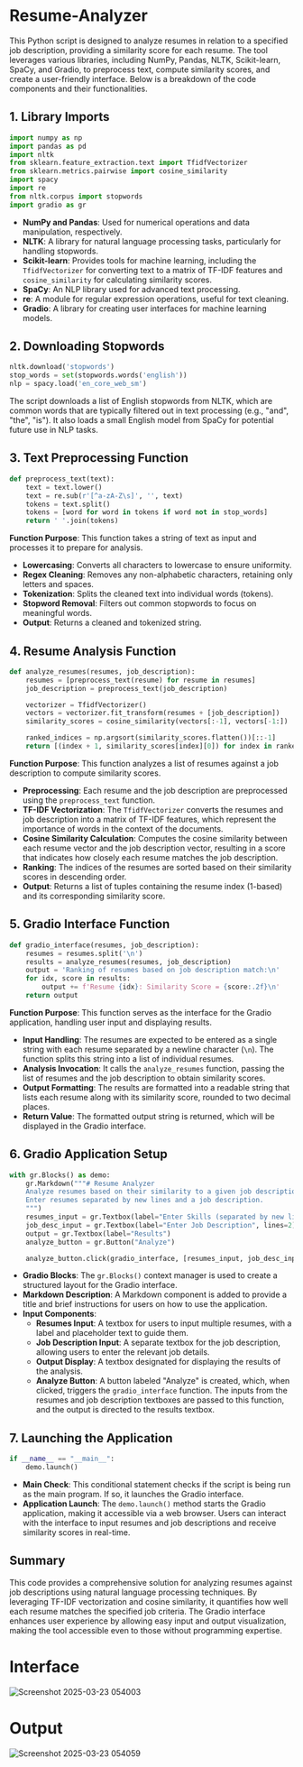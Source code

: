 # Resume-Analyzer
This Python script is designed to analyze resumes in relation to a specified job description, providing a similarity score for each resume. The tool leverages various libraries, including NumPy, Pandas, NLTK, Scikit-learn, SpaCy, and Gradio, to preprocess text, compute similarity scores, and create a user-friendly interface. Below is a breakdown of the code components and their functionalities.

## 1. Library Imports

```python
import numpy as np
import pandas as pd
import nltk
from sklearn.feature_extraction.text import TfidfVectorizer
from sklearn.metrics.pairwise import cosine_similarity
import spacy
import re
from nltk.corpus import stopwords
import gradio as gr
```

- **NumPy and Pandas**: Used for numerical operations and data manipulation, respectively.
- **NLTK**: A library for natural language processing tasks, particularly for handling stopwords.
- **Scikit-learn**: Provides tools for machine learning, including the `TfidfVectorizer` for converting text to a matrix of TF-IDF features and `cosine_similarity` for calculating similarity scores.
- **SpaCy**: An NLP library used for advanced text processing.
- **re**: A module for regular expression operations, useful for text cleaning.
- **Gradio**: A library for creating user interfaces for machine learning models.

## 2. Downloading Stopwords

```python
nltk.download('stopwords')
stop_words = set(stopwords.words('english'))
nlp = spacy.load('en_core_web_sm')
```

The script downloads a list of English stopwords from NLTK, which are common words that are typically filtered out in text processing (e.g., "and", "the", "is"). It also loads a small English model from SpaCy for potential future use in NLP tasks.

## 3. Text Preprocessing Function

```python
def preprocess_text(text):
    text = text.lower()
    text = re.sub(r'[^a-zA-Z\s]', '', text)
    tokens = text.split()
    tokens = [word for word in tokens if word not in stop_words]
    return ' '.join(tokens)
```

**Function Purpose**: This function takes a string of text as input and processes it to prepare for analysis.

- **Lowercasing**: Converts all characters to lowercase to ensure uniformity.
- **Regex Cleaning**: Removes any non-alphabetic characters, retaining only letters and spaces.
- **Tokenization**: Splits the cleaned text into individual words (tokens).
- **Stopword Removal**: Filters out common stopwords to focus on meaningful words.
- **Output**: Returns a cleaned and tokenized string.

## 4. Resume Analysis Function

```python
def analyze_resumes(resumes, job_description):
    resumes = [preprocess_text(resume) for resume in resumes]
    job_description = preprocess_text(job_description)

    vectorizer = TfidfVectorizer()
    vectors = vectorizer.fit_transform(resumes + [job_description])
    similarity_scores = cosine_similarity(vectors[:-1], vectors[-1:])

    ranked_indices = np.argsort(similarity_scores.flatten())[::-1]
    return [(index + 1, similarity_scores[index][0]) for index in ranked_indices]
```

**Function Purpose**: This function analyzes a list of resumes against a job description to compute similarity scores.

- **Preprocessing**: Each resume and the job description are preprocessed using the `preprocess_text` function.
- **TF-IDF Vectorization**: The `TfidfVectorizer` converts the resumes and job description into a matrix of TF-IDF features, which represent the importance of words in the context of the documents.
- **Cosine Similarity Calculation**: Computes the cosine similarity between each resume vector and the job description vector, resulting in a score that indicates how closely each resume matches the job description.
- **Ranking**: The indices of the resumes are sorted based on their similarity scores in descending order.
- **Output**: Returns a list of tuples containing the resume index (1-based) and its corresponding similarity score.

## 5. Gradio Interface Function

```python
def gradio_interface(resumes, job_description):
    resumes = resumes.split('\n')
    results = analyze_resumes(resumes, job_description)
    output = 'Ranking of resumes based on job description match:\n'
    for idx, score in results:
        output += f'Resume {idx}: Similarity Score = {score:.2f}\n'
    return output
```

**Function Purpose**: This function serves as the interface for the Gradio application, handling user input and displaying results.

- **Input Handling**: The resumes are expected to be entered as a single string with each resume separated by a newline character (`\n`). The function splits this string into a list of individual resumes.
- **Analysis Invocation**: It calls the `analyze_resumes` function, passing the list of resumes and the job description to obtain similarity scores.
- **Output Formatting**: The results are formatted into a readable string that lists each resume along with its similarity score, rounded to two decimal places.
- **Return Value**: The formatted output string is returned, which will be displayed in the Gradio interface.

## 6. Gradio Application Setup

```python
with gr.Blocks() as demo:
    gr.Markdown("""# Resume Analyzer
    Analyze resumes based on their similarity to a given job description.
    Enter resumes separated by new lines and a job description.
    """)
    resumes_input = gr.Textbox(label="Enter Skills (separated by new lines)", lines=5, placeholder="Resume 1\nResume 2\n...")
    job_desc_input = gr.Textbox(label="Enter Job Description", lines=2)
    output = gr.Textbox(label="Results")
    analyze_button = gr.Button("Analyze")

    analyze_button.click(gradio_interface, [resumes_input, job_desc_input], output)
```

- **Gradio Blocks**: The `gr.Blocks()` context manager is used to create a structured layout for the Gradio interface.
- **Markdown Description**: A Markdown component is added to provide a title and brief instructions for users on how to use the application.
- **Input Components**:
  - **Resumes Input**: A textbox for users to input multiple resumes, with a label and placeholder text to guide them.
  - **Job Description Input**: A separate textbox for the job description, allowing users to enter the relevant job details.
  - **Output Display**: A textbox designated for displaying the results of the analysis.
  - **Analyze Button**: A button labeled "Analyze" is created, which, when clicked, triggers the `gradio_interface` function. The inputs from the resumes and job description textboxes are passed to this function, and the output is directed to the results textbox.

## 7. Launching the Application

```python
if __name__ == "__main__":
    demo.launch()
```

- **Main Check**: This conditional statement checks if the script is being run as the main program. If so, it launches the Gradio interface.
- **Application Launch**: The `demo.launch()` method starts the Gradio application, making it accessible via a web browser. Users can interact with the interface to input resumes and job descriptions and receive similarity scores in real-time.

## Summary

This code provides a comprehensive solution for analyzing resumes against job descriptions using natural language processing techniques. By leveraging TF-IDF vectorization and cosine similarity, it quantifies how well each resume matches the specified job criteria. The Gradio interface enhances user experience by allowing easy input and output visualization, making the tool accessible even to those without programming expertise.

# Interface

![Screenshot 2025-03-23 054003](https://github.com/user-attachments/assets/5d0c5750-a339-4255-97c4-f95fa39c475d)

# Output

![Screenshot 2025-03-23 054059](https://github.com/user-attachments/assets/9884ab57-51cb-4f2c-822e-964b474ffb16)
